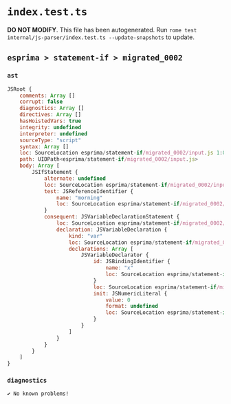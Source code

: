 # `index.test.ts`

**DO NOT MODIFY**. This file has been autogenerated. Run `rome test internal/js-parser/index.test.ts --update-snapshots` to update.

## `esprima > statement-if > migrated_0002`

### `ast`

```javascript
JSRoot {
	comments: Array []
	corrupt: false
	diagnostics: Array []
	directives: Array []
	hasHoistedVars: true
	integrity: undefined
	interpreter: undefined
	sourceType: "script"
	syntax: Array []
	loc: SourceLocation esprima/statement-if/migrated_0002/input.js 1:0-2:0
	path: UIDPath<esprima/statement-if/migrated_0002/input.js>
	body: Array [
		JSIfStatement {
			alternate: undefined
			loc: SourceLocation esprima/statement-if/migrated_0002/input.js 1:0-1:23
			test: JSReferenceIdentifier {
				name: "morning"
				loc: SourceLocation esprima/statement-if/migrated_0002/input.js 1:4-1:11 (morning)
			}
			consequent: JSVariableDeclarationStatement {
				loc: SourceLocation esprima/statement-if/migrated_0002/input.js 1:13-1:23
				declaration: JSVariableDeclaration {
					kind: "var"
					loc: SourceLocation esprima/statement-if/migrated_0002/input.js 1:13-1:23
					declarations: Array [
						JSVariableDeclarator {
							id: JSBindingIdentifier {
								name: "x"
								loc: SourceLocation esprima/statement-if/migrated_0002/input.js 1:17-1:18 (x)
							}
							loc: SourceLocation esprima/statement-if/migrated_0002/input.js 1:17-1:22
							init: JSNumericLiteral {
								value: 0
								format: undefined
								loc: SourceLocation esprima/statement-if/migrated_0002/input.js 1:21-1:22
							}
						}
					]
				}
			}
		}
	]
}
```

### `diagnostics`

```
✔ No known problems!

```
